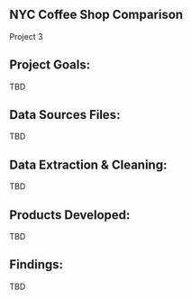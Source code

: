 ## NYC Coffee Shop Comparison
Project 3

## Project Goals:
TBD

## Data Sources Files:
TBD

## Data Extraction & Cleaning: 
TBD

## Products Developed:
TBD

## Findings:
TBD
